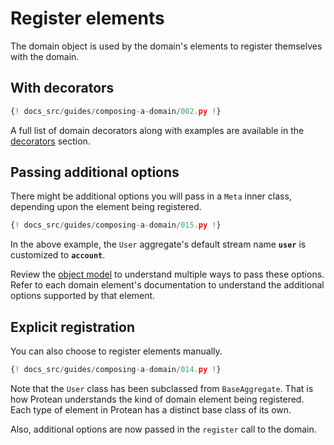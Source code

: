 # Register elements

The domain object is used by the domain's elements to register themselves with
the domain.

## With decorators

```python hl_lines="7-11"
{! docs_src/guides/composing-a-domain/002.py !}
```

A full list of domain decorators along with examples are available in the
[decorators](element-decorators.md) section.

## Passing additional options

There might be additional options you will pass in a `Meta` inner class,
depending upon the element being registered.

```python hl_lines="7"
{! docs_src/guides/composing-a-domain/015.py !}
```

In the above example, the `User` aggregate's default stream name **`user`** is
customized to **`account`**.

Review the [object model](../object-model.md) to understand
multiple ways to pass these options. Refer to each domain element's
documentation to understand the additional options supported by that element.

<!--FIXME Add info on how to get to each domain element -->

## Explicit registration

You can also choose to register elements manually.

```python hl_lines="7-10 13"
{! docs_src/guides/composing-a-domain/014.py !}
```

Note that the `User` class has been subclassed from `BaseAggregate`. That is
how Protean understands the kind of domain element being registered. Each type
of element in Protean has a distinct base class of its own.

Also, additional options are now passed in the `register` call to the domain.

<!-- FIXME Add link to base classes -->
